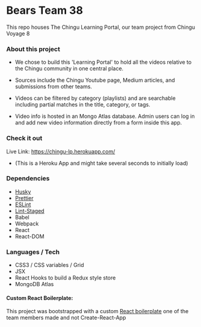 # Bears Team 38

This repo houses The Chingu Learning Portal, our team project from Chingu Voyage
8

### About this project

- We chose to build this 'Learning Portal' to hold all the videos relative to
  the Chingu community in one central place.

- Sources include the Chingu Youtube page, Medium articles, and submissions from
  other teams.

- Videos can be filtered by category (playlists) and are searchable including
  partial matches in the title, category, or tags.

- Video info is hosted in an Mongo Atlas database. Admin users can log in and
  add new video information directly from a form inside this app.

### Check it out

Live Link: https://chingu-lp.herokuapp.com/

- (This is a Heroku App and might take several seconds to initially load)

### Dependencies

- [Husky](https://www.npmjs.com/package/husky)
- [Prettier](https://www.npmjs.com/package/prettier)
- [ESLint](https://www.npmjs.com/package/eslint)
- [Lint-Staged](https://www.npmjs.com/package/lint-staged)
- Babel
- Webpack
- React
- React-DOM

### Languages / Tech

- CSS3 / CSS variables / Grid
- JSX
- React Hooks to build a Redux style store
- MongoDB Atlas

#### Custom React Boilerplate:

This project was bootstrapped with a custom
[React boilerplate](https://github.com/ZumDeWald/ReactBoilerplate) one of the
team members made and not Create-React-App
